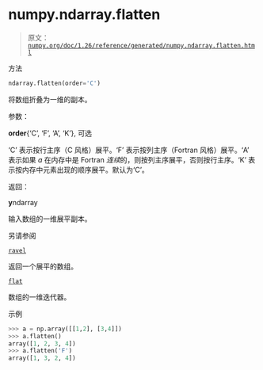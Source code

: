 # numpy.ndarray.flatten

> 原文：[`numpy.org/doc/1.26/reference/generated/numpy.ndarray.flatten.html`](https://numpy.org/doc/1.26/reference/generated/numpy.ndarray.flatten.html)

方法

```py
ndarray.flatten(order='C')
```

将数组折叠为一维的副本。

参数：

**order**{‘C’, ‘F’, ‘A’, ‘K’}, 可选

‘C’ 表示按行主序（C 风格）展平。‘F’ 表示按列主序（Fortran 风格）展平。‘A’ 表示如果 *a* 在内存中是 Fortran *连续*的，则按列主序展平，否则按行主序。‘K’ 表示按内存中元素出现的顺序展平。默认为‘C’。

返回：

**y**ndarray

输入数组的一维展平副本。

另请参阅

[`ravel`](https://numpy.org/doc/1.26/reference/generated/numpy.ravel.html)  

返回一个展平的数组。

[`flat`](https://numpy.org/doc/1.26/reference/generated/numpy.ndarray.flat.html "numpy.ndarray.flat")

数组的一维迭代器。  

示例

```py
>>> a = np.array([[1,2], [3,4]])
>>> a.flatten()
array([1, 2, 3, 4])
>>> a.flatten('F')
array([1, 3, 2, 4]) 
```
